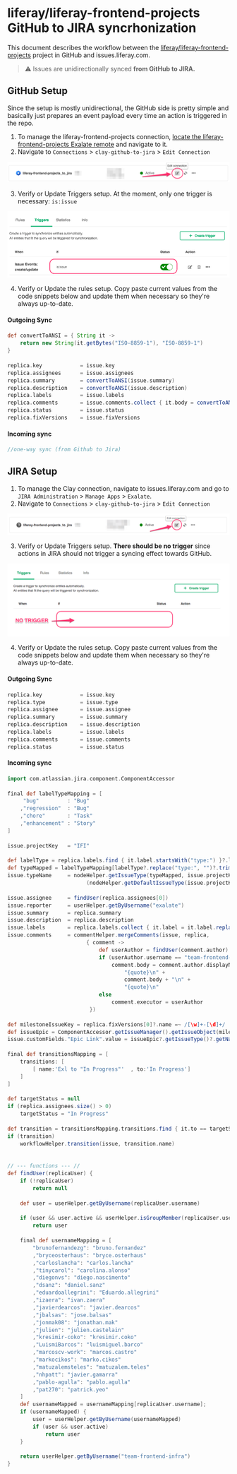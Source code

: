 # liferay/liferay-frontend-projects GitHub to JIRA syncrhonization

This document describes the workflow between the [liferay/liferay-frontend-projects](https://github.com/liferay/liferay-frontend-projects) project in GitHub and issues.liferay.com.

> ⚠️ Issues are unidirectionally synced **from GitHub to JIRA.**

## GitHub Setup

Since the setup is mostly unidirectional, the GitHub side is pretty simple and basically just prepares an event payload every time an action is triggered in the repo.

1. To manage the liferay-frontend-projects connection, [locate the liferay-frontend-projects Exalate remote](./README.md) and navigate to it.
2. Navigate to `Connections` > `clay-github-to-jira` > `Edit Connection`

![Edit Clay Connection](./images/gh_frontend_projects_edit_connection.png)

3. Verify or Update Triggers setup. At the moment, only one trigger is necessary: `is:issue`

![Edit Clay Trigger](./images/gh_frontend_projects_edit_trigger.png)

4. Verify or Update the rules setup. Copy paste current values from the code snippets below and update them when necessary so they're always up-to-date.

#### Outgoing Sync

```groovy
def convertToANSI = { String it ->
    return new String(it.getBytes("ISO-8859-1"), "ISO-8859-1")
}

replica.key            = issue.key
replica.assignees      = issue.assignees
replica.summary        = convertToANSI(issue.summary)
replica.description    = convertToANSI(issue.description)
replica.labels         = issue.labels
replica.comments       = issue.comments.collect { it.body = convertToANSI(it.body); it }
replica.status         = issue.status
replica.fixVersions    = issue.fixVersions
```

#### Incoming sync

```groovy
//one-way sync (from Github to Jira)
```

## JIRA Setup

1. To manage the Clay connection, navigate to issues.liferay.com and go to `JIRA Administration` > `Manage Apps` > `Exalate`.
2. Navigate to `Connections` > `clay-github-to-jira` > `Edit Connection`

![Edit Clay Connection](./images/jira_frontend_projects_edit_connection.png)

3. Verify or Update Triggers setup. **There should be no trigger** since actions in JIRA should not trigger a syncing effect towards GitHub.

![Edit Clay Trigger](./images/jira_frontend_projects_edit_trigger.png)

4. Verify or Update the rules setup. Copy paste current values from the code snippets below and update them when necessary so they're always up-to-date.

#### Outgoing Sync

```groovy
replica.key            = issue.key
replica.type           = issue.type
replica.assignee       = issue.assignee
replica.summary        = issue.summary
replica.description    = issue.description
replica.labels         = issue.labels
replica.comments       = issue.comments
replica.status         = issue.status
```

#### Incoming sync

```groovy
import com.atlassian.jira.component.ComponentAccessor

final def labelTypeMapping = [
     "bug"         : "Bug"
    ,"regression"  : "Bug"
    ,"chore"       : "Task"
    ,"enhancement" : "Story"
]

issue.projectKey   = "IFI"

def labelType = replica.labels.find { it.label.startsWith("type:") }?.label
def typeMapped = labelTypeMapping[labelType?.replace("type:", "")?.trim()?.toLowerCase()]
issue.typeName     = nodeHelper.getIssueType(typeMapped, issue.projectKey)?.name ?:
                         (nodeHelper.getDefaultIssueType(issue.projectKey)?.name ?: "Task")

issue.assignee     = findUser(replica.assignees[0])
issue.reporter     = userHelper.getByUsername("exalate")
issue.summary      = replica.summary
issue.description  = replica.description
issue.labels       = replica.labels.collect { it.label = it.label.replace(" ", "_"); it }
issue.comments     = commentHelper.mergeComments(issue, replica,
                         { comment ->
                             def userAuthor = findUser(comment.author)
                             if (userAuthor.username == "team-frontend-infra")
                                 comment.body = comment.author.displayName + " commented: \n" +
                                     "{quote}\n" +
                                     comment.body + "\n" +
                                     "{quote}\n"
                             else
                                 comment.executor = userAuthor
                          })

def milestoneIssueKey = replica.fixVersions[0]?.name =~ /[\w]+-[\d]+/
def issueEpic = ComponentAccessor.getIssueManager().getIssueObject(milestoneIssueKey ? milestoneIssueKey[0] : "")
issue.customFields."Epic Link".value = issueEpic?.getIssueType()?.getName() == "Epic" ? issueEpic : null

final def transitionsMapping = [
    transitions: [
        [ name:'Exl to "In Progress"'  , to:'In Progress']
    ]
]

def targetStatus = null
if (replica.assignees.size() > 0)
    targetStatus = "In Progress"

def transition = transitionsMapping.transitions.find { it.to == targetStatus }
if (transition)
    workflowHelper.transition(issue, transition.name)


// --- functions --- //
def findUser(replicaUser) {
    if (!replicaUser)
        return null

    def user = userHelper.getByUsername(replicaUser.username)

    if (user && user.active && userHelper.isGroupMember(replicaUser.username, "liferay-staff"))
        return user

    final def usernameMapping = [
        "brunofernandezg": "bruno.fernandez"
        ,"bryceosterhaus": "bryce.osterhaus"
        ,"carloslancha": "carlos.lancha"
        ,"tinycarol": "carolina.alonso"
        ,"diegonvs": "diego.nascimento"
        ,"dsanz": "daniel.sanz"
        ,"eduardoallegrini": "Eduardo.allegrini"
        ,"izaera": "ivan.zaera"
        ,"javierdearcos": "javier.dearcos"
        ,"jbalsas": "jose.balsas"
        ,"jonmak08": "jonathan.mak"
        ,"julien": "julien.castelain"
        ,"kresimir-coko": "kresimir.coko"
        ,"LuismiBarcos": "luismiguel.barco"
        ,"marcoscv-work": "marcos.castro"
        ,"markocikos": "marko.cikos"
        ,"matuzalemsteles": "matuzalem.teles"
        ,"nhpatt": "javier.gamarra"
        ,"pablo-agulla": "pablo.agulla"
        ,"pat270": "patrick.yeo"
    ]
    def usernameMapped = usernameMapping[replicaUser.username];
    if (usernameMapped) {
        user = userHelper.getByUsername(usernameMapped)
        if (user && user.active)
            return user
    }

    return userHelper.getByUsername("team-frontend-infra")
}
```
